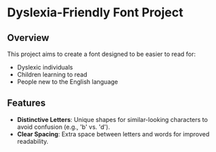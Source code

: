 # Dyslexia-Friendly Font Project

## Overview

This project aims to create a font designed to be easier to read for:
- Dyslexic individuals
- Children learning to read
- People new to the English language

## Features

- **Distinctive Letters**: Unique shapes for similar-looking characters to avoid confusion (e.g., 'b' vs. 'd').
- **Clear Spacing**: Extra space between letters and words for improved readability.

